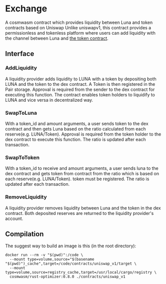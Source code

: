 # Exchange

A cosmwasm contract which provides liquidity between Luna and token contracts based on Uniswap
Unlike uniswapv1, this contract provides a permissionless and tokenless platform where users can add liquidity with the channel between Luna and [the token contract](../erc20).

## Interface


### AddLiquidity

A liquidity provider adds liquidity to LUNA with a token by depositing both LUNA and the token to the dex contract.
A Token is then registered in the Pair storage. Approval is required from the sender to the dex contract for executing this function. The contract enables token holders to liquidify to LUNA and vice versa in decentralized way.

### SwapToLuna

With a token_id and amount arguments, a user sends token to the dex contract and then gets Luna based on the ratio calculated from each reserve(e.g. LUNA/Token). Approval is required from the token holder to the dex contract to execute this function. The ratio is updated after each transaction.

### SwapToToken

With a token_id to receive and amount arguments, a user sends luna to the dex contract and gets token from contract from the ratio which is based on each reserve(e.g. LUNA/Token). token must be registered. The ratio is updated after each transaction.

### RemoveLiquidity

A liquidity provider removes liquidity between Luna and the token in the dex contract. Both deposited reserves are returned to the liquidity provider's account.

## Compilation

The suggest way to build an image is this (in the root directory):

```shell script
docker run --rm -v "$(pwd)":/code \
  --mount type=volume,source="$(basename "$(pwd)")_cache",target=/code/contracts/uniswap_v1/target \
  --mount type=volume,source=registry_cache,target=/usr/local/cargo/registry \
  cosmwasm/rust-optimizer:0.8.0 ./contracts/uniswap_v1
```

